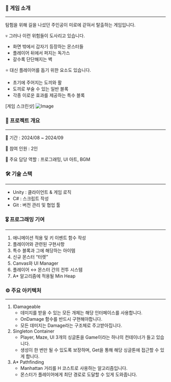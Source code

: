 ### 💬 게임 소개

---

탐험을 위해 길을 나섰던 주인공이 미로에 갇혀서 탈출하는 게임입니다.

💀 그러나 이런 위험들이 도사리고 있습니다.

- 화면 밖에서 갑자기 등장하는 몬스터들
- 플레이어 뒤에서 퍼지는 독가스
- 갈수록 단단해지는 벽

⭐ 대신 플레이어를 돕기 위한 요소도 있습니다.

- 초기에 주어지는 도끼와 활
- 도끼로 부술 수 있는 일반 블록
- 각종 이로운 효과를 제공하는 특수 블록

[게임 스크린샷]
![Image](https://github.com/user-attachments/assets/9fccca45-9bcb-4a5f-a4f9-438d436e31b7)

### 📖 프로젝트 개요

---

📅 기간 : 2024/08 ~ 2024/09

👥 참여 인원 : 2인

💼 주요 담당 역할 : 프로그래밍, UI 아트, BGM

### 🛠️ 기술 스택

---

- Unity : 클라이언트 & 게임 로직
- C# : 스크립트 작성
- Git : 버전 관리 및 협업 툴

### 🎖️ 프로그래밍 기여

---

1. 애니메이션 적용 및 키 이벤트 함수 작성
2. 플레이어와 관련된 구현사항
3. 특수 블록과 그에 해당하는 아이템
4. 신규 몬스터 “터렛”
5. Canvas와 UI Manager
6. 플레이어 ↔ 몬스터 간의 전투 시스템
7. A* 알고리즘에 적용될 Min Heap

### ⚙️ 주요 아키텍처

---

1. IDamageable
    - 데미지를 받을 수 있는 모든 개체는 해당 인터페이스를 사용합니다.
    - OnDamage 함수를 반드시 구현해야합니다.
    - 모든 데미지는 Damage라는 구조체로 주고받아집니다.
2. Singleton Container
    - Player, Maze, UI 3개의 싱글톤을 Game이라는 하나의 컨테이너가 들고 있습니다.
    - 생성이 한 번만 될 수 있도록 보장하며, Get을 통해 해당 싱글톤에 접근할 수 있게 합니다.
3. A* Pathfinding
    - Manhattan 거리를 H 코스트로 사용하는 알고리즘입니다.
    - 몬스터가 플레이어에게 최단 경로로 도달할 수 있게 도와줍니다.
